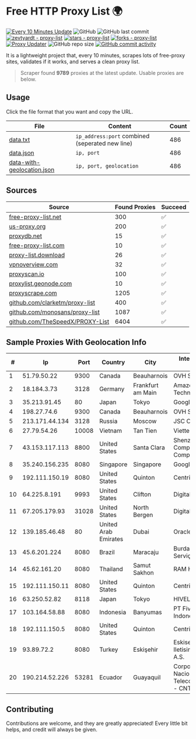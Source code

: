 
# Free HTTP Proxy List 🌍

[![Every 10 Minutes Update](https://github.com/mertguvencli/http-proxy-list/actions/workflows/main.yml/badge.svg?branch=main)](https://github.com/mertguvencli/http-proxy-list/actions/workflows/main.yml)
![GitHub](https://img.shields.io/github/license/mertguvencli/http-proxy-list)
![GitHub last commit](https://img.shields.io/github/last-commit/mertguvencli/http-proxy-list)
[![zevtyardt - proxy-list](https://img.shields.io/static/v1?label=zevtyardt&message=proxy-list&color=blue&logo=github)](https://github.com/zevtyardt/proxy-list "Go to GitHub repo")
[![stars - proxy-list](https://img.shields.io/github/stars/zevtyardt/proxy-list?style=social)](https://github.com/zevtyardt/proxy-list)
[![forks - proxy-list](https://img.shields.io/github/forks/zevtyardt/proxy-list?style=social)](https://github.com/zevtyardt/proxy-list)
[![Proxy Updater](https://github.com/zevtyardt/proxy-list/workflows/Proxy%20Updater/badge.svg)](https://github.com/zevtyardt/proxy-list/actions?query=workflow:"Proxy+Updater")
![GitHub repo size](https://img.shields.io/github/repo-size/zevtyardt/proxy-list)
[![GitHub commit activity](https://img.shields.io/github/commit-activity/m/zevtyardt/proxy-list?logo=commits)](https://github.com/zevtyardt/proxy-list/commits/main)

It is a lightweight project that, every 10 minutes, scrapes lots of free-proxy sites, validates if it works, and serves a clean proxy list.

> Scraper found **9789** proxies at the latest update. Usable proxies are below.

## Usage

Click the file format that you want and copy the URL.

|File|Content|Count|
|----|-------|-----|
|[data.txt](https://raw.githubusercontent.com/mertguvencli/http-proxy-list/main/proxy-list/data.txt)|`ip_address:port` combined (seperated new line)|486|
|[data.json](https://raw.githubusercontent.com/mertguvencli/http-proxy-list/main/proxy-list/data.json)|`ip, port`|486|
|[data-with-geolocation.json](https://raw.githubusercontent.com/mertguvencli/http-proxy-list/main/proxy-list/data-with-geolocation.json)|`ip, port, geolocation`|486|

## Sources

|Source|Found Proxies|Succeed|
|------|-------------|-------|
|[free-proxy-list.net](https://free-proxy-list.net)|300|✅|
|[us-proxy.org](https://www.us-proxy.org)|200|✅|
|[proxydb.net](http://proxydb.net)|15|✅|
|[free-proxy-list.com](https://free-proxy-list.com/?page=&port=&type%5B%5D=http&type%5B%5D=https&up_time=0&search=Search)|10|✅|
|[proxy-list.download](https://www.proxy-list.download/HTTP)|26|✅|
|[vpnoverview.com](https://vpnoverview.com/privacy/anonymous-browsing/free-proxy-servers)|32|✅|
|[proxyscan.io](https://www.proxyscan.io)|100|✅|
|[proxylist.geonode.com](https://proxylist.geonode.com/api/proxy-list?limit=300&page=1&sort_by=lastChecked&sort_type=desc&protocols=http,https)|10|✅|
|[proxyscrape.com](https://api.proxyscrape.com/v2/?request=displayproxies&protocol=http&timeout=10000&country=all&ssl=all&anonymity=all)|1205|✅|
|[github.com/clarketm/proxy-list](https://raw.githubusercontent.com/clarketm/proxy-list/master/proxy-list-raw.txt)|400|✅|
|[github.com/monosans/proxy-list](https://raw.githubusercontent.com/monosans/proxy-list/main/proxies/http.txt)|1087|✅|
|[github.com/TheSpeedX/PROXY-List](https://raw.githubusercontent.com/TheSpeedX/PROXY-List/master/http.txt)|6404|✅|


## Sample Proxies With Geolocation Info

|#|Ip|Port|Country|City|Internet Service Provider|
|-|--|----|-------|----|-------------------------|
|1|51.79.50.22|9300|Canada|Beauharnois|OVH SAS|
|2|18.184.3.73|3128|Germany|Frankfurt am Main|Amazon Technologies Inc.|
|3|35.213.91.45|80|Japan|Tokyo|Google LLC|
|4|198.27.74.6|9300|Canada|Beauharnois|OVH SAS|
|5|213.171.44.134|3128|Russia|Moscow|JSC Comcor|
|6|27.79.54.26|10008|Vietnam|Tan Tien|Viettel Corporation|
|7|43.153.117.113|8800|United States|Santa Clara|Shenzhen Tencent Computer Systems Company Limited|
|8|35.240.156.235|8080|Singapore|Singapore|Google LLC|
|9|192.111.150.19|8080|United States|Quinton|Centrilogic|
|10|64.225.8.191|9993|United States|Clifton|DigitalOcean, LLC|
|11|67.205.179.93|31028|United States|North Bergen|DigitalOcean, LLC|
|12|139.185.46.48|80|United Arab Emirates|Dubai|Oracle Corporation|
|13|45.6.201.224|8080|Brazil|Maracaju|Burda Comercio e Serviços Ltda Me|
|14|45.62.161.20|8080|Thailand|Samut Sakhon|RAM Host|
|15|192.111.150.11|8080|United States|Quinton|Centrilogic|
|16|63.250.52.82|8118|Japan|Tokyo|HIVELOCITY, Inc.|
|17|103.164.58.88|8080|Indonesia|Banyumas|PT Fivendro Mandiri Indonesia|
|18|192.111.150.5|8080|United States|Quinton|Centrilogic|
|19|93.89.72.2|8080|Turkey|Eskişehir|Eskisehir Bilisim Iletisim SAN VE Tic. A.S.|
|20|190.214.52.226|53281|Ecuador|Guayaquil|Corporacion Nacional De Telecomunicaciones - CNT EP|



## Contributing

Contributions are welcome, and they are greatly appreciated! Every
little bit helps, and credit will always be given.

